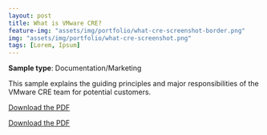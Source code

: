 ```yaml
---
layout: post
title: What is VMware CRE?
feature-img: "assets/img/portfolio/what-cre-screenshot-border.png"
img: "assets/img/portfolio/what-cre-screenshot.png"
tags: [Lorem, Ipsum]
---
```


**Sample type**: Documentation/Marketing

This sample explains the guiding principles and major responsibilities of the VMware CRE team for potential customers. 

[Download the PDF](_portfolio/vmware-cre.pdf)

<a href="https://raw.githubusercontent.com/bunnnnnnn/bunnnnnnn.github.io/main/_portfolio/vmware-cre.pdf" download>Download the PDF</a>